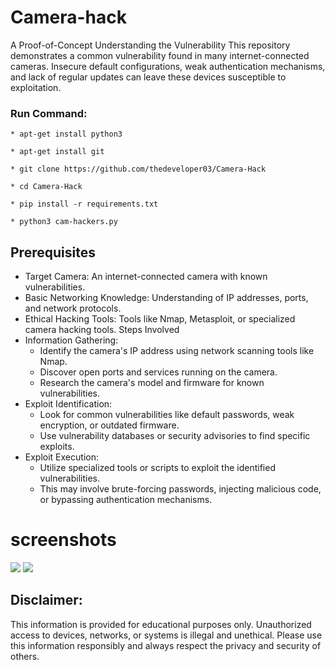 # Camera-hack
A Proof-of-Concept
Understanding the Vulnerability
This repository demonstrates a common vulnerability found in many internet-connected cameras. Insecure default configurations, weak authentication mechanisms, and lack of regular updates can leave these devices susceptible to exploitation.

<h3> Run Command: </h3>

```
* apt-get install python3
```
```
* apt-get install git
```
```
* git clone https://github.com/thedeveloper03/Camera-Hack
```
```
* cd Camera-Hack
```
```
* pip install -r requirements.txt
```
```
* python3 cam-hackers.py 
```
## Prerequisites
 * Target Camera: An internet-connected camera with known vulnerabilities.
 * Basic Networking Knowledge: Understanding of IP addresses, ports, and network protocols.
 * Ethical Hacking Tools: Tools like Nmap, Metasploit, or specialized camera hacking tools.
Steps Involved
 * Information Gathering:
   * Identify the camera's IP address using network scanning tools like Nmap.
   * Discover open ports and services running on the camera.
   * Research the camera's model and firmware for known vulnerabilities.
 * Exploit Identification:
   * Look for common vulnerabilities like default passwords, weak encryption, or outdated firmware.
   * Use vulnerability databases or security advisories to find specific exploits.
 * Exploit Execution:
   * Utilize specialized tools or scripts to exploit the identified vulnerabilities.
   * This may involve brute-forcing passwords, injecting malicious code, or bypassing authentication mechanisms.

# screenshots 

<img src="https://telegra.ph/file/0fa06e9eec862e7936b7e.jpg">

<img src="https://telegra.ph/file/a9990eaf8d229682a9b57.jpg">

## Disclaimer:
 This information is provided for educational purposes only. Unauthorized access to devices, networks, or systems is illegal and unethical. Please use this information responsibly and always respect the privacy and security of others.